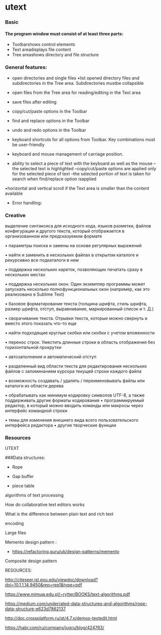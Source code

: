 # utext


### Basic

#### The program window must consist of at least three parts:
  * Toolbarshows control elements
  * Text areadisplays file content
  * Tree areashows directory and file structure
  
 
 ### General features:
 
 * open directories and single files
 •list opened directory files and subdirectories in the Tree area. 
    Subdirectories mustbe collapsible
 * open files from the Tree area for reading/editing in the Text area
 * save files after editing
 * copy/cut/paste options in the Toolbar
 * find and replace options in the Toolbar
 * undo and redo options in the Toolbar
 * keyboard shortcuts for all options from Toolbar. Key combinations must be user-friendly
 * keyboard and mouse management of carriage position.
  
  * ability to select a piece of text with the keyboard as well as the mouse
  –the selected text is highlighted
  –copy/cut/paste options are applied only for the selected piece of text
  –the selected portion of text is taken for search when find/replace option isapplied
  
  •horizontal and vertical scroll if the Text area is smaller than the content available
  * Error handling:

### Creative

выделение синтаксиса для исходного кода, языков разметки, файлов конфигурации и другого текста, 
который отображается в организованном или предсказуемом формате

• параметры поиска и замены на основе регулярных выражений

• найти и заменить в нескольких файлах в открытом каталоге и рекурсивно все подкаталоги в нем

• поддержка нескольких кареток, позволяющих печатать сразу в нескольких местах

• поддержка нескольких окон. Один экземпляр программы может запускать несколько полнофункциональных окон 
(например, как это реализовано в Sublime Text)

• базовое форматирование текста (толщина шрифта, стиль шрифта, размер шрифта, отступ, выравнивание, 
маркированный список и т. Д.)

• сворачивание текста. Отрывки текста, которые можно свернуть и вместо этого показать что-то еще

• найти подходящие круглые скобки или скобки с учетом вложенности

• перенос строк. Уместить длинные строки в область отображения без горизонтальной прокрутки

• автозаполнение и автоматический отступ

• разделенный вид области текста для редактирования нескольких файлов с запоминанием курсора текущей 
строки каждого файла

• возможность создавать / удалять / переименовывать файлы или каталоги из области дерева

• обрабатывать как минимум кодировку символов UTF-8, а также поддерживать другие форматы кодирования
• программируемый редактор, в который можно вводить команды или макросы через интерфейс командной строки

• темы для изменения внешнего вида всего пользовательского интерфейса редактора • другие творческие функции




### Resources


UTEXT


###Data structures:
 * Rope

 * Gap buffer

 * piece table


algorithms of text processing

How do collaborative text editors works

What is the difference between plain text and rich text

encoding

Large files

Memento design pattern :
 * https://refactoring.guru/uk/design-patterns/memento
 
 

 Composite design pattern



RESOURCES:


http://citeseer.ist.psu.edu/viewdoc/download?doi=10.1.1.14.9450&rep=rep1&type=pdf

https://www.mimuw.edu.pl/~rytter/BOOKS/text-algorithms.pdf


https://medium.com/underrated-data-structures-and-algorithms/rope-data-structure-e623d7862137




http://doc.crossplatform.ru/qt/4.7.x/demos-textedit.html

https://habr.com/ru/company/jugru/blog/424763/
